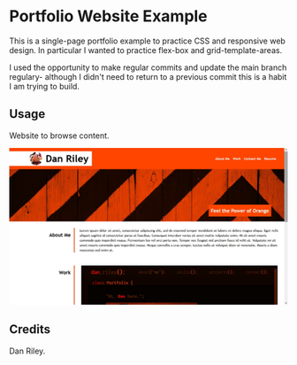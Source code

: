 # Portfolio Website Example

This is a single-page portfolio example to practice CSS and responsive web design. In particular I wanted to practice flex-box and grid-template-areas.

I used the opportunity to make regular commits and update the main branch regulary- although I didn't need to return to a previous commit this is a habit I am trying to build.

## Usage
Website to browse content.

![Website Index Page](./assets/images/WebsiteScreenshots/Example%20Portfolio%20Screenshot.jpg)

## Credits

Dan Riley.
